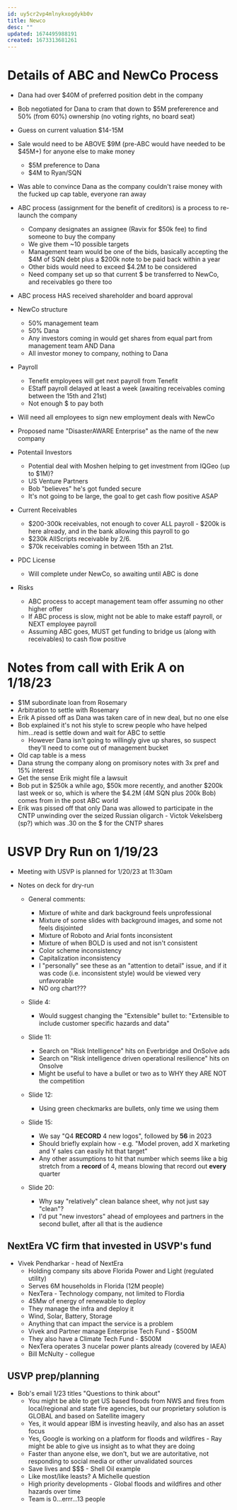 ```yaml
---
id: uy5cr2vp4mlnykxogdykb0v
title: Newco
desc: ""
updated: 1674495988191
created: 1673313681261
---
```


# Details of ABC and NewCo Process

- Dana had over $40M of preferred position debt in the company
- Bob negotiated for Dana to cram that down to $5M prefererence and 50% (from 60%) ownership (no voting rights, no board seat)
- Guess on current valuation $14-15M
- Sale would need to be ABOVE $9M (pre-ABC would have needed to be $45M+) for anyone else to make money
  - $5M preference to Dana
  - $4M to Ryan/SQN
- Was able to convince Dana as the company couldn't raise money with the fucked up cap table, everyone ran away

- ABC process (assignment for the benefit of creditors) is a process to re-launch the company
  - Company designates an assignee (Ravix for $50k fee) to find someone to buy the company
  - We give them ~10 possible targets
  - Management team would be one of the bids, basically accepting the $4M of SQN debt plus a $200k note to be paid back within a year
  - Other bids would need to exceed $4.2M to be considered
  - Need company set up so that current $ be transferred to NewCo, and receivables go there too
- ABC process HAS received shareholder and board approval
- NewCo structure
  - 50% management team
  - 50% Dana
  - Any investors coming in would get shares from equal part from management team AND Dana
  - All investor money to company, nothing to Dana
- Payroll
  - Tenefit employees will get next payroll from Tenefit
  - EStaff payroll delayed at least a week (awaiting receivables coming between the 15th and 21st)
  - Not enough $ to pay both
- Will need all employees to sign new employment deals with NewCo
- Proposed name "DisasterAWARE Enterprise" as the name of the new company

- Potentail Investors

  - Potential deal with Moshen helping to get investment from IQGeo (up to $1M)?
  - US Venture Partners
  - Bob "believes" he's got funded secure
  - It's not going to be large, the goal to get cash flow positive ASAP

- Current Receivables

  - $200-300k receivables, not enough to cover ALL payroll - $200k is here already, and in the bank allowing this payroll to go
  - $230k AllScripts receivable by 2/6.
  - $70k receivables coming in between 15th an 21st.

- PDC License

  - Will complete under NewCo, so awaiting until ABC is done

- Risks
  - ABC process to accept management team offer assuming no other higher offer
  - If ABC process is slow, might not be able to make estaff payroll, or NEXT employee payroll
  - Assuming ABC goes, MUST get funding to bridge us (along with receivables) to cash flow positive

# Notes from call with Erik A on 1/18/23

- $1M subordinate loan from Rosemary
- Arbitration to settle with Rosemary
- Erik A pissed off as Dana was taken care of in new deal, but no one else
- Bob explained it's not his style to screw people who have helped him...read is settle down and wait for ABC to settle
  - However Dana isn't going to willingly give up shares, so suspect they'll need to come out of management bucket
- Old cap table is a mess
- Dana strung the company along on promisory notes with 3x pref and 15% interest
- Get the sense Erik might file a lawsuit
- Bob put in $250k a while ago, $50k more recently, and another $200k last week or so, which is where the $4.2M (4M SQN plus 200k Bob) comes from in the post ABC world
- Erik was pissed off that only Dana was allowed to participate in the CNTP unwinding over the seized Russian oligarch - Victok Vekelsberg (sp?) which was .30 on the $ for the CNTP shares

# USVP Dry Run on 1/19/23

- Meeting with USVP is planned for 1/20/23 at 11:30am
- Notes on deck for dry-run

  - General comments:

    - Mixture of white and dark background feels unprofessional
    - Mixture of some slides with background images, and some not feels disjointed
    - Mixture of Roboto and Arial fonts inconsistent
    - Mixture of when BOLD is used and not isn't consistent
    - Color scheme inconsistency
    - Capitalization inconsistency
    - I "personally" see these as an "attention to detail" issue, and if it was code (i.e. inconsistent style) would be viewed very unfavorable
    - NO org chart???

  - Slide 4:
    - Would suggest changing the "Extensible" bullet to: "Extensible to include customer specific hazards and data"
  - Slide 11:
    - Search on "Risk Intelligence" hits on Everbridge and OnSolve ads
    - Search on "Risk intelligence driven operational resilience" hits on Onsolve
    - Might be useful to have a bullet or two as to WHY they ARE NOT the competition
  - Slide 12:
    - Using green checkmarks are bullets, only time we using them
  - Slide 15:

    - We say "Q4 **RECORD** 4 new logos", followed by **56** in 2023
    - Should briefly explain how - e.g. "Model proven, add X marketing and Y sales can easily hit that target"
    - Any other assumptions to hit that number which seems like a big stretch from a **record** of 4, means blowing that record out **every** quarter

  - Slide 20:
    - Why say "relatively" clean balance sheet, why not just say "clean"?
    - I'd put "new investors" ahead of employees and partners in the second bullet, after all that is the audience

## NextEra VC firm that invested in USVP's fund

- Vivek Pendharkar - head of NextEra
  - Holding company sits above Florida Power and Light (regulated utility)
  - Serves 6M households in Florida (12M people)
  - NexTera - Technology company, not limited to Flordia
  - 45Mw of energy of renewable to deploy
  - They manage the infra and deploy it
  - Wind, Solar, Battery, Storage
  - Anything that can impact the service is a problem
  - Vivek and Partner manage Enterprise Tech Fund - $500M
  - They also have a Climate Tech Fund - $500M
  - NexTera operates 3 nucelar power plants already (covered by IAEA)
  - Bill McNulty - collegue

## USVP prep/planning

- Bob's email 1/23 titles "Questions to think about"
  - You might be able to get US based floods from NWS and fires from local/regional and state fire agencies, but our proprietary solution is GLOBAL and based on Satellite imagery
  - Yes, it would appear IBM is investing heavily, and also has an asset focus
  - Yes, Google is working on a platform for floods and wildfires - Ray might be able to give us insight as to what they are doing
  - Faster than anyone else, we don't, but we are autoritative, not responding to social media or other unvalidated sources
  - Save lives and $$$ - Shell Oil example
  - Like most/like leasts? A Michelle question
  - High priority developments - Global floods and wildfires and other hazards over time
  - Team is 0...errr...13 people
